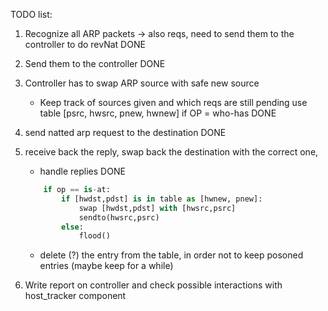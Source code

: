 TODO list:
1) Recognize all ARP packets -> also reqs, need to send them to the controller to do revNat
	DONE

2) Send them to the controller
	DONE

3) Controller has to swap ARP source with safe new source
	- Keep track of sources given and which reqs are still pending
	  use table [psrc, hwsrc, pnew, hwnew] if OP = who-has
	DONE

4) send natted arp request to the destination
	DONE

5) receive back the reply, swap back the destination with the correct one, 
	- handle replies
	DONE		
	```python
		if op == is-at:
			if [hwdst,pdst] is in table as [hwnew, pnew]:
				swap [hwdst,pdst] with [hwsrc,psrc]
				sendto(hwsrc,psrc)
			else:
				flood()
	```
	- delete (?) the entry from the table, in order not to keep posoned entries (maybe keep for a while)

6) Write report on controller and check possible interactions with host_tracker component

